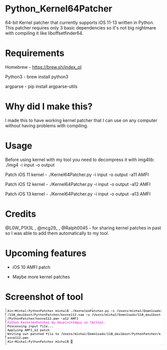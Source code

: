 # Python_Kernel64Patcher
64-bit Kernel patcher that currently supports iOS 11-13 written in Python. This patcher requires only 3 basic dependencies so it's not big nightmare with compiling it like liboffsetfinder64.
# Requirements

Homebrew - https://brew.sh/index_pl

Python3 - brew install python3

argparse - pip install argparse-utils

# Why did I make this?
I made this to have working kernel patcher that I can use on any computer without having problems with compiling.
# Usage
Before using kernel with my tool you need to decompress it with img4lib: ./img4 -i input -o output

Patch iOS 11 kernel - ./Kernel64Patcher.py -i input -o output -a11 AMFI

Patch iOS 12 kernel - ./Kernel64Patcher.py -i input -o output -a12 AMFI

Patch iOS 13 kernel - ./Kernel64Patcher.py -i input -o output -a13 AMFI

# Credits
@L0W_P1X3L , @mcg29_ , @Ralph0045 - for sharing kernel patches in past so I was able to add them automatically to my tool.

# Upcoming features

- iOS 10 AMFI patch

- Maybe more kernel patches

# Screenshot of tool
![](photo.png)


